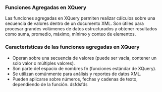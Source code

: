 ### Funciones Agregadas en XQuery 
Las funciones agregadas en XQuery permiten realizar cálculos sobre una secuencia de valores dentro de un documento XML. Son útiles para procesar grandes volúmenes de datos estructurados y obtener resultados como suma, promedio, máximo, mínimo y conteo de elementos.

### Características de las funciones agregadas en XQuery 
- Operan sobre una secuencia de valores (puede ser vacía, contener un solo valor o múltiples valores).
- Son parte del espacio de nombres fn (funciones estándar de XQuery).
- Se utilizan comúnmente para análisis y reportes de datos XML.
- Pueden aplicarse sobre números, fechas y cadenas de texto, dependiendo de la función.
dsfdsfds
